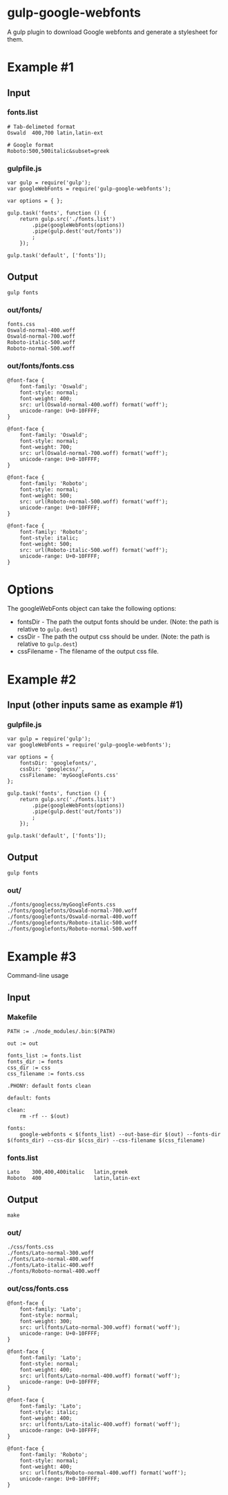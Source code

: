 # gulp-google-webfonts

A gulp plugin to download Google webfonts and generate a stylesheet for them.

# Example #1

## Input

### fonts.list

	# Tab-delimeted format
	Oswald	400,700	latin,latin-ext

	# Google format
	Roboto:500,500italic&subset=greek

### gulpfile.js

	var gulp = require('gulp');
	var googleWebFonts = require('gulp-google-webfonts');

	var options = { };

	gulp.task('fonts', function () {
		return gulp.src('./fonts.list')
			.pipe(googleWebFonts(options))
			.pipe(gulp.dest('out/fonts'))
			;
		});

	gulp.task('default', ['fonts']);

## Output

	gulp fonts

### out/fonts/

	fonts.css
	Oswald-normal-400.woff
	Oswald-normal-700.woff
	Roboto-italic-500.woff
	Roboto-normal-500.woff

### out/fonts/fonts.css

	@font-face {
		font-family: 'Oswald';
		font-style: normal;
		font-weight: 400;
		src: url(Oswald-normal-400.woff) format('woff');
		unicode-range: U+0-10FFFF;
	}

	@font-face {
		font-family: 'Oswald';
		font-style: normal;
		font-weight: 700;
		src: url(Oswald-normal-700.woff) format('woff');
		unicode-range: U+0-10FFFF;
	}

	@font-face {
		font-family: 'Roboto';
		font-style: normal;
		font-weight: 500;
		src: url(Roboto-normal-500.woff) format('woff');
		unicode-range: U+0-10FFFF;
	}

	@font-face {
		font-family: 'Roboto';
		font-style: italic;
		font-weight: 500;
		src: url(Roboto-italic-500.woff) format('woff');
		unicode-range: U+0-10FFFF;
	}


# Options

The googleWebFonts object can take the following options:

 * fontsDir - The path the output fonts should be under. (Note: the path is relative to `gulp.dest`)
 * cssDir - The path the output css should be under. (Note: the path is relative to `gulp.dest`)
 * cssFilename - The filename of the output css file.

# Example #2

## Input (other inputs same as example #1)

### gulpfile.js

	var gulp = require('gulp');
	var googleWebFonts = require('gulp-google-webfonts');

	var options = {
		fontsDir: 'googlefonts/',
		cssDir: 'googlecss/',
		cssFilename: 'myGoogleFonts.css'
	};

	gulp.task('fonts', function () {
		return gulp.src('./fonts.list')
			.pipe(googleWebFonts(options))
			.pipe(gulp.dest('out/fonts'))
			;
		});

	gulp.task('default', ['fonts']);

## Output

	gulp fonts

### out/

	./fonts/googlecss/myGoogleFonts.css
	./fonts/googlefonts/Oswald-normal-700.woff
	./fonts/googlefonts/Oswald-normal-400.woff
	./fonts/googlefonts/Roboto-italic-500.woff
	./fonts/googlefonts/Roboto-normal-500.woff

# Example #3

Command-line usage

## Input

### Makefile

	PATH := ./node_modules/.bin:$(PATH)

	out := out

	fonts_list := fonts.list
	fonts_dir := fonts
	css_dir := css
	css_filename := fonts.css

	.PHONY: default fonts clean

	default: fonts

	clean:
		rm -rf -- $(out)

	fonts:
		google-webfonts < $(fonts_list) --out-base-dir $(out) --fonts-dir $(fonts_dir) --css-dir $(css_dir) --css-filename $(css_filename)

### fonts.list

	Lato	300,400,400italic	latin,greek
	Roboto	400					latin,latin-ext

## Output

	make

### out/

	./css/fonts.css
	./fonts/Lato-normal-300.woff
	./fonts/Lato-normal-400.woff
	./fonts/Lato-italic-400.woff
	./fonts/Roboto-normal-400.woff

### out/css/fonts.css

	@font-face {
		font-family: 'Lato';
		font-style: normal;
		font-weight: 300;
		src: url(fonts/Lato-normal-300.woff) format('woff');
		unicode-range: U+0-10FFFF;
	}

	@font-face {
		font-family: 'Lato';
		font-style: normal;
		font-weight: 400;
		src: url(fonts/Lato-normal-400.woff) format('woff');
		unicode-range: U+0-10FFFF;
	}

	@font-face {
		font-family: 'Lato';
		font-style: italic;
		font-weight: 400;
		src: url(fonts/Lato-italic-400.woff) format('woff');
		unicode-range: U+0-10FFFF;
	}

	@font-face {
		font-family: 'Roboto';
		font-style: normal;
		font-weight: 400;
		src: url(fonts/Roboto-normal-400.woff) format('woff');
		unicode-range: U+0-10FFFF;
	}

